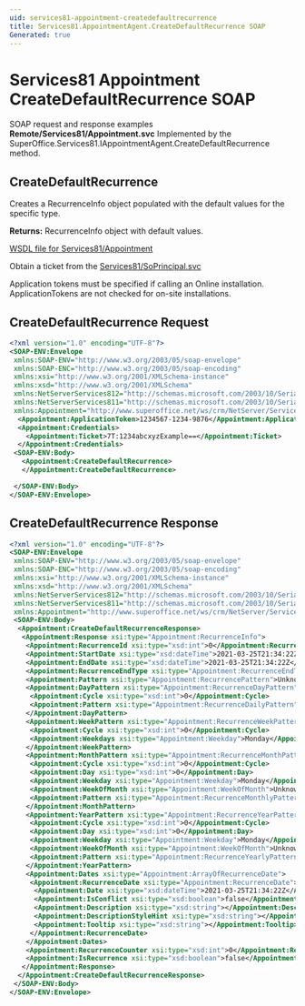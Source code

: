 ```yaml
---
uid: services81-appointment-createdefaultrecurrence
title: Services81.AppointmentAgent.CreateDefaultRecurrence SOAP
Generated: true
---
```


# Services81 Appointment CreateDefaultRecurrence SOAP

SOAP request and response examples **Remote/Services81/Appointment.svc**
Implemented by the <see cref="M:SuperOffice.Services81.IAppointmentAgent.CreateDefaultRecurrence">SuperOffice.Services81.IAppointmentAgent.CreateDefaultRecurrence</see> method.

## CreateDefaultRecurrence

Creates a RecurrenceInfo object populated with the default values for the specific type.


**Returns:** RecurrenceInfo object with default values.


[WSDL file for Services81/Appointment](../Services81-Appointment.md)

Obtain a ticket from the [Services81/SoPrincipal.svc](../SoPrincipal/index.md)

Application tokens must be specified if calling an Online installation. ApplicationTokens are not checked for on-site installations.

## CreateDefaultRecurrence Request

```xml
<?xml version="1.0" encoding="UTF-8"?>
<SOAP-ENV:Envelope
 xmlns:SOAP-ENV="http://www.w3.org/2003/05/soap-envelope"
 xmlns:SOAP-ENC="http://www.w3.org/2003/05/soap-encoding"
 xmlns:xsi="http://www.w3.org/2001/XMLSchema-instance"
 xmlns:xsd="http://www.w3.org/2001/XMLSchema"
 xmlns:NetServerServices812="http://schemas.microsoft.com/2003/10/Serialization/Arrays"
 xmlns:NetServerServices811="http://schemas.microsoft.com/2003/10/Serialization/"
 xmlns:Appointment="http://www.superoffice.net/ws/crm/NetServer/Services81">
  <Appointment:ApplicationToken>1234567-1234-9876</Appointment:ApplicationToken>
  <Appointment:Credentials>
    <Appointment:Ticket>7T:1234abcxyzExample==</Appointment:Ticket>
  </Appointment:Credentials>
 <SOAP-ENV:Body>
   <Appointment:CreateDefaultRecurrence>
   </Appointment:CreateDefaultRecurrence>

 </SOAP-ENV:Body>
</SOAP-ENV:Envelope>

```


## CreateDefaultRecurrence Response

```xml
<?xml version="1.0" encoding="UTF-8"?>
<SOAP-ENV:Envelope
 xmlns:SOAP-ENV="http://www.w3.org/2003/05/soap-envelope"
 xmlns:SOAP-ENC="http://www.w3.org/2003/05/soap-encoding"
 xmlns:xsi="http://www.w3.org/2001/XMLSchema-instance"
 xmlns:xsd="http://www.w3.org/2001/XMLSchema"
 xmlns:NetServerServices812="http://schemas.microsoft.com/2003/10/Serialization/Arrays"
 xmlns:NetServerServices811="http://schemas.microsoft.com/2003/10/Serialization/"
 xmlns:Appointment="http://www.superoffice.net/ws/crm/NetServer/Services81">
 <SOAP-ENV:Body>
  <Appointment:CreateDefaultRecurrenceResponse>
   <Appointment:Response xsi:type="Appointment:RecurrenceInfo">
    <Appointment:RecurrenceId xsi:type="xsd:int">0</Appointment:RecurrenceId>
    <Appointment:StartDate xsi:type="xsd:dateTime">2021-03-25T21:34:22Z</Appointment:StartDate>
    <Appointment:EndDate xsi:type="xsd:dateTime">2021-03-25T21:34:22Z</Appointment:EndDate>
    <Appointment:RecurrenceEndType xsi:type="Appointment:RecurrenceEndType">Unknown</Appointment:RecurrenceEndType>
    <Appointment:Pattern xsi:type="Appointment:RecurrencePattern">Unknown</Appointment:Pattern>
    <Appointment:DayPattern xsi:type="Appointment:RecurrenceDayPattern">
     <Appointment:Cycle xsi:type="xsd:int">0</Appointment:Cycle>
     <Appointment:Pattern xsi:type="Appointment:RecurrenceDailyPattern">Unknown</Appointment:Pattern>
    </Appointment:DayPattern>
    <Appointment:WeekPattern xsi:type="Appointment:RecurrenceWeekPattern">
     <Appointment:Cycle xsi:type="xsd:int">0</Appointment:Cycle>
     <Appointment:Weekdays xsi:type="Appointment:Weekday">Monday</Appointment:Weekdays>
    </Appointment:WeekPattern>
    <Appointment:MonthPattern xsi:type="Appointment:RecurrenceMonthPattern">
     <Appointment:Cycle xsi:type="xsd:int">0</Appointment:Cycle>
     <Appointment:Day xsi:type="xsd:int">0</Appointment:Day>
     <Appointment:Weekday xsi:type="Appointment:Weekday">Monday</Appointment:Weekday>
     <Appointment:WeekOfMonth xsi:type="Appointment:WeekOfMonth">Unknown</Appointment:WeekOfMonth>
     <Appointment:Pattern xsi:type="Appointment:RecurrenceMonthlyPattern">Unknown</Appointment:Pattern>
    </Appointment:MonthPattern>
    <Appointment:YearPattern xsi:type="Appointment:RecurrenceYearPattern">
     <Appointment:Cycle xsi:type="xsd:int">0</Appointment:Cycle>
     <Appointment:Day xsi:type="xsd:int">0</Appointment:Day>
     <Appointment:Weekday xsi:type="Appointment:Weekday">Monday</Appointment:Weekday>
     <Appointment:WeekOfMonth xsi:type="Appointment:WeekOfMonth">Unknown</Appointment:WeekOfMonth>
     <Appointment:Pattern xsi:type="Appointment:RecurrenceYearlyPattern">Unknown</Appointment:Pattern>
    </Appointment:YearPattern>
    <Appointment:Dates xsi:type="Appointment:ArrayOfRecurrenceDate">
     <Appointment:RecurrenceDate xsi:type="Appointment:RecurrenceDate">
      <Appointment:Date xsi:type="xsd:dateTime">2021-03-25T21:34:22Z</Appointment:Date>
      <Appointment:IsConflict xsi:type="xsd:boolean">false</Appointment:IsConflict>
      <Appointment:Description xsi:type="xsd:string"></Appointment:Description>
      <Appointment:DescriptionStyleHint xsi:type="xsd:string"></Appointment:DescriptionStyleHint>
      <Appointment:Tooltip xsi:type="xsd:string"></Appointment:Tooltip>
     </Appointment:RecurrenceDate>
    </Appointment:Dates>
    <Appointment:RecurrenceCounter xsi:type="xsd:int">0</Appointment:RecurrenceCounter>
    <Appointment:IsRecurrence xsi:type="xsd:boolean">false</Appointment:IsRecurrence>
   </Appointment:Response>
  </Appointment:CreateDefaultRecurrenceResponse>
 </SOAP-ENV:Body>
</SOAP-ENV:Envelope>

```

